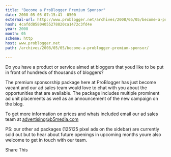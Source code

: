 ```yaml
---
title: "Become a ProBlogger Premium Sponsor"
date: 2008-05-05 07:15:41 -0500
external-url: http://www.problogger.net/archives/2008/05/05/become-a-problogger-premium-sponsor/
hash: 4cafdd85804055278820ca1472c3fd4e
year: 2008
month: 05
scheme: http
host: www.problogger.net
path: /archives/2008/05/05/become-a-problogger-premium-sponsor/

---
```


Do you have a product or service aimed at bloggers that youd like to be put in front of hundreds of thousands of bloggers?



The premium sponsorship package here at ProBlogger has just become vacant and our ad sales team would love to chat with you about the opportunities that are available. The package includes multiple prominent ad unit placements as well as an announcement of the new campaign on the blog.



To get more information on prices and whats included email our ad sales team at advertising@b5media.com



PS: our other ad packages (125125 pixel ads on the sidebar) are currently sold out but to hear about future openings in upcoming months youre also welcome to get in touch with our team.

Share This
